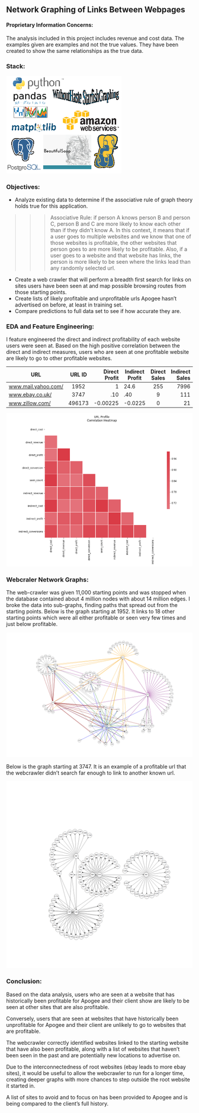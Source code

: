 
## Network Graphing of Links Between Webpages

#### Proprietary Information Concerns:

The analysis included in this project includes revenue and cost data. The examples given are examples and not the true values. They have been created to show the same relationships as the true data.

### Stack:

<img src='images/networkGraphingStack.png'>

### Objectives:

+ Analyze existing data to determine if the associative rule of graph theory holds true for this application.

>>>Associative Rule: if person A knows person B and person C, person B and C are more likely to know each other than if they didn't know A. In this context, it means that if a user goes to multiple websites and we know that one of those websites is profitable, the other websites that person goes to are more likely to be profitable. Also, if a user goes to a website and that website has links, the person is more likely to be seen where the links lead than any randomly selected url. 

+ Create a web crawler that will perform a breadth first search for links on sites users have been seen at and map possible browsing routes from those starting points.
+ Create lists of likely profitable and unprofitable urls Apogee hasn’t advertised on before, at least in training set.
+ Compare predictions to full data set to see if how accurate they are.

### EDA and Feature Engineering:

I feature engineered the direct and indirect profitability of each website users were seen at. Based on the high positive correlation between the direct and indirect measures, users who are seen at one profitable website are likely to go to other profitable websites.

| URL                   |  URL ID  |  Direct Profit  |  Indirect Profit  |  Direct Sales  |  Indirect Sales  | Times Seen  |
| --------------------- |:--------:| ---------------:| ----------------- |:--------------:| ----------------:| -----------:|
| www.mail.yahoo.com/   |  1952    |  1              |  24.6             |    255         |  7996            |  125635     |
| www.ebay.co.uk/       |  3747    |  .10            |  .40              |  9             |  111             |  6419       |
| www.zillow.com/       | 496173   | -0.00225        |  -0.0225          |  0             |  21              |  1730       |

<img src='images/url_profile_summary_corr_heatmap.png'>

### Webcraler Network Graphs:

The web-crawler was given 11,000 starting points and was stopped when the database contained about 4 million nodes with about
14 million edges. I broke the data into sub-graphs, finding paths that spread out from the starting points. Below is the graph starting at 1952. It links to 18 other starting points which were all either profitable or seen very few times and just below profitable.


<img src='images/starting_point_1952.png'>

Below is the graph starting at 3747. It is an example of a profitable url that the webcrawler didn’t search far enough to link to
another known url.

<img src='images/starting_point_3747.png'>

### Conclusion:

Based on the data analysis, users who are seen at a website that has historically been profitable for Apogee and their client show are likely to be seen at other sites that are also profitable. 

Conversely, users that are seen at websites that have historically been unprofitable for Apogee and their client are unlikely to go to websites that are profitable.

The webcrawler correctly identified websites linked to the starting website that have also been profitable, along with a list
of websites that haven’t been seen in the past and are potentially new locations to advertise on.

Due to the interconnectedness of root websites (ebay leads to more ebay sites), it would be useful to allow the webcrawler to run for a longer time, creating deeper graphs with more chances to step outside the root website it started in.

A list of sites to avoid and to focus on has been provided to Apogee and is being compared to the client’s full history.
